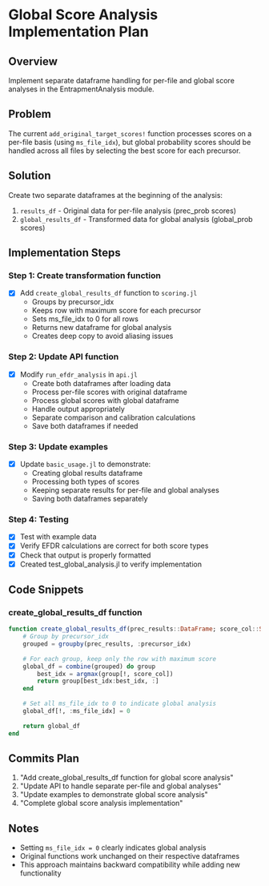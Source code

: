 # Global Score Analysis Implementation Plan

## Overview
Implement separate dataframe handling for per-file and global score analyses in the EntrapmentAnalysis module.

## Problem
The current `add_original_target_scores!` function processes scores on a per-file basis (using `ms_file_idx`), but global probability scores should be handled across all files by selecting the best score for each precursor.

## Solution
Create two separate dataframes at the beginning of the analysis:
1. `results_df` - Original data for per-file analysis (prec_prob scores)
2. `global_results_df` - Transformed data for global analysis (global_prob scores)

## Implementation Steps

### Step 1: Create transformation function
- [x] Add `create_global_results_df` function to `scoring.jl`
  - Groups by precursor_idx
  - Keeps row with maximum score for each precursor
  - Sets ms_file_idx to 0 for all rows
  - Returns new dataframe for global analysis
  - Creates deep copy to avoid aliasing issues

### Step 2: Update API function
- [x] Modify `run_efdr_analysis` in `api.jl`
  - Create both dataframes after loading data
  - Process per-file scores with original dataframe
  - Process global scores with global dataframe
  - Handle output appropriately
  - Separate comparison and calibration calculations
  - Save both dataframes if needed

### Step 3: Update examples
- [x] Update `basic_usage.jl` to demonstrate:
  - Creating global results dataframe
  - Processing both types of scores
  - Keeping separate results for per-file and global analyses
  - Saving both dataframes separately

### Step 4: Testing
- [x] Test with example data
- [x] Verify EFDR calculations are correct for both score types
- [x] Check that output is properly formatted
- [x] Created test_global_analysis.jl to verify implementation

## Code Snippets

### create_global_results_df function
```julia
function create_global_results_df(prec_results::DataFrame; score_col::Symbol=:global_prob)
    # Group by precursor_idx
    grouped = groupby(prec_results, :precursor_idx)
    
    # For each group, keep only the row with maximum score
    global_df = combine(grouped) do group
        best_idx = argmax(group[!, score_col])
        return group[best_idx:best_idx, :]
    end
    
    # Set all ms_file_idx to 0 to indicate global analysis
    global_df[!, :ms_file_idx] = 0
    
    return global_df
end
```

## Commits Plan
1. "Add create_global_results_df function for global score analysis"
2. "Update API to handle separate per-file and global analyses"
3. "Update examples to demonstrate global score analysis"
4. "Complete global score analysis implementation"

## Notes
- Setting `ms_file_idx = 0` clearly indicates global analysis
- Original functions work unchanged on their respective dataframes
- This approach maintains backward compatibility while adding new functionality